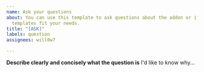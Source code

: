 ```yaml
---
name: Ask your questions
about: You can use this template to ask questions about the addon or if none of the
  templates fit your needs.
title: "[ASK]"
labels: question
assignees: will0w7

---
```


**Describe clearly and concisely what the question is**
I'd like to know why...
